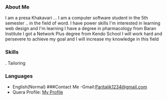 ### About Me
I am a presa Khakavari ... I am a computer software student in the 5th semester .. in the field of word. I have power skills
I'm interested in learning web design and I'm learning
I have a degree in pharmacology from Baran Institute
I got a Network Plus degree from Kendo School
I will work hard and persevere to achieve my goal and I will increase my knowledge in this field
### Skills
. Tailoring
### Languages
- English(Normal)
###Contact Me
-Gmail:Paritajik1234@gmail.com
- Quera Profile: <a href="https://quera.ir/profile/paritajik1234">My Profile</a>
